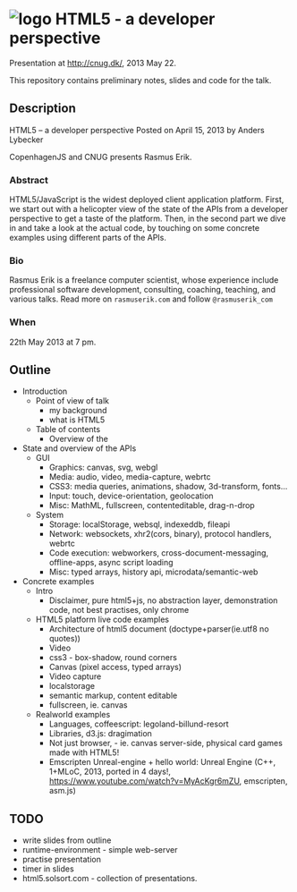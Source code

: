 # ![logo](https://solsort.com/_logo.png) HTML5 - a developer perspective
 
Presentation at http://cnug.dk/, 2013 May 22.

This repository contains preliminary notes, slides and code for the talk.

## Description

HTML5 – a developer perspective
Posted on April 15, 2013 by Anders Lybecker 

CopenhagenJS and CNUG presents Rasmus Erik.

### Abstract

HTML5/JavaScript is the widest deployed client application platform.
First, we start out with a helicopter view of the state of the APIs
from a developer perspective to get a taste of the platform. Then, in
the second part we dive in and take a look at the actual code, by
touching on some concrete examples using different parts of the APIs.

### Bio

Rasmus Erik is a freelance computer scientist, whose experience
include professional software development, consulting, coaching,
teaching, and various talks. Read more on `rasmuserik.com` and follow `@rasmuserik_com`

### When 
22th May 2013 at 7 pm.

## Outline

- Introduction
    - Point of view of talk
        - my background
        - what is HTML5
    - Table of contents
        - Overview of the 
- State and overview of the APIs
    - GUI
        - Graphics: canvas, svg, webgl
        - Media: audio, video, media-capture, webrtc
        - CSS3: media queries, animations, shadow, 3d-transform, fonts...
        - Input: touch, device-orientation, geolocation
        - Misc: MathML, fullscreen, contenteditable, drag-n-drop
    - System
        - Storage: localStorage, websql, indexeddb, fileapi
        - Network: websockets, xhr2(cors, binary), protocol handlers, webrtc
        - Code execution: webworkers, cross-document-messaging, offline-apps, async script loading
        - Misc: typed arrays, history api, microdata/semantic-web
- Concrete examples
    - Intro
        - Disclaimer, pure html5+js, no abstraction layer, demonstration code, not best practises, only chrome
    - HTML5 platform live code examples
        - Architecture of html5 document (doctype+parser(ie.utf8 no quotes))
        - Video 
        - css3 - box-shadow, round corners
        - Canvas (pixel access, typed arrays)
        - Video capture
        - localstorage
        - semantic markup, content editable
        - fullscreen, ie. canvas
    - Realworld examples
        - Languages, coffeescript: legoland-billund-resort
        - Libraries, d3.js: dragimation
        - Not just browser, - ie. canvas server-side, physical card games made with HTML5!
        - Emscripten Unreal-engine + hello world: Unreal Engine (C++, 1+MLoC, 2013, ported in 4 days!, https://www.youtube.com/watch?v=MyAcKgr6mZU, emscripten, asm.js)


## TODO

- write slides from outline
- runtime-environment - simple web-server
- practise presentation 
- timer in slides
- html5.solsort.com - collection of presentations.
